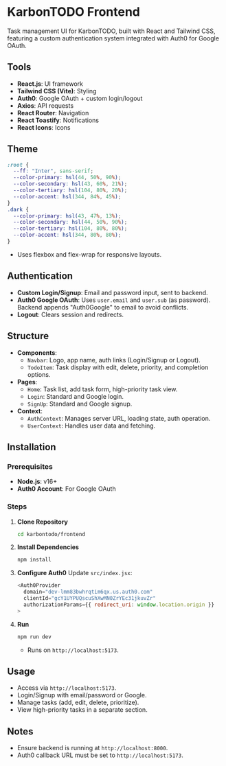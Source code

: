 # KarbonTODO Frontend

Task management UI for KarbonTODO, built with React and Tailwind CSS, featuring a custom authentication system integrated with Auth0 for Google OAuth.

## Tools
- **React.js**: UI framework
- **Tailwind CSS (Vite)**: Styling
- **Auth0**: Google OAuth + custom login/logout
- **Axios**: API requests
- **React Router**: Navigation
- **React Toastify**: Notifications
- **React Icons**: Icons

## Theme
```css
:root {
  --ff: "Inter", sans-serif;
  --color-primary: hsl(44, 50%, 90%);
  --color-secondary: hsl(43, 60%, 21%);
  --color-tertiary: hsl(104, 80%, 20%);
  --color-accent: hsl(344, 84%, 45%);
}
.dark {
  --color-primary: hsl(43, 47%, 13%);
  --color-secondary: hsl(44, 50%, 90%);
  --color-tertiary: hsl(104, 80%, 80%);
  --color-accent: hsl(344, 80%, 80%);
}
```
- Uses flexbox and flex-wrap for responsive layouts.

## Authentication
- **Custom Login/Signup**: Email and password input, sent to backend.
- **Auth0 Google OAuth**: Uses `user.email` and `user.sub` (as password). Backend appends "Auth0Google" to email to avoid conflicts.
- **Logout**: Clears session and redirects.

## Structure
- **Components**:
  - `Navbar`: Logo, app name, auth links (Login/Signup or Logout).
  - `TodoItem`: Task display with edit, delete, priority, and completion options.
- **Pages**:
  - `Home`: Task list, add task form, high-priority task view.
  - `Login`: Standard and Google login.
  - `SignUp`: Standard and Google signup.
- **Context**:
  - `AuthContext`: Manages server URL, loading state, auth operation.
  - `UserContext`: Handles user data and fetching.

## Installation
### Prerequisites
- **Node.js**: v16+
- **Auth0 Account**: For Google OAuth

### Steps
1. **Clone Repository**
   ```bash
   cd karbontodo/frontend
   ```

2. **Install Dependencies**
   ```bash
   npm install
   ```

3. **Configure Auth0**
   Update `src/index.jsx`:
   ```javascript
   <Auth0Provider
     domain="dev-lmm83bwhrqtim6qx.us.auth0.com"
     clientId="gcY1UYPUQscuShXwMN0ZrYEc31jkuvZr"
     authorizationParams={{ redirect_uri: window.location.origin }}
   >
   ```

4. **Run**
   ```bash
   npm run dev
   ```
   - Runs on `http://localhost:5173`.

## Usage
- Access via `http://localhost:5173`.
- Login/Signup with email/password or Google.
- Manage tasks (add, edit, delete, prioritize).
- View high-priority tasks in a separate section.

## Notes
- Ensure backend is running at `http://localhost:8000`.
- Auth0 callback URL must be set to `http://localhost:5173`.
